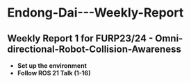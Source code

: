 # Endong-Dai---Weekly-Report
## Weekly Report 1 for FURP23/24 - Omni-directional-Robot-Collision-Awareness
- **Set up the environment**
- **Follow ROS 21 Talk (1-16)**
